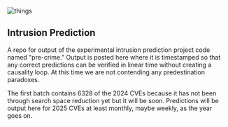 ![things](/img/precrime.gif?raw=true "text")  
## Intrusion Prediction

A repo for output of the experimental intrusion prediction project code named "pre-crime." Output is posted here where it is timestamped so that any correct predictions can be verified in linear time without creating a causality loop. At this time we are not contending any predestination paradoxes.

The first batch contains 6328 of the 2024 CVEs because it has not been through search space reduction yet but it will be soon. Predictions will be output here for 2025 CVEs at least monthly, maybe weekly, as the year goes on. 
